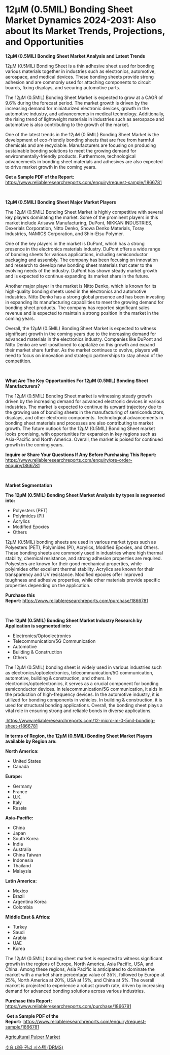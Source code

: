 <p><h1>12µM (0.5MIL) Bonding Sheet Market Dynamics 2024-2031: Also about Its Market Trends, Projections, and Opportunities</h1></p><p><strong>12µM (0.5MIL) Bonding Sheet Market Analysis and Latest Trends</strong></p>
<p><p>12µM (0.5MIL) Bonding Sheet is a thin adhesive sheet used for bonding various materials together in industries such as electronics, automotive, aerospace, and medical devices. These bonding sheets provide strong adhesion and are commonly used for attaching components to circuit boards, fixing displays, and securing automotive parts.</p><p>The 12µM (0.5MIL) Bonding Sheet Market is expected to grow at a CAGR of 9.6% during the forecast period. The market growth is driven by the increasing demand for miniaturized electronic devices, growth in the automotive industry, and advancements in medical technology. Additionally, the rising trend of lightweight materials in industries such as aerospace and automotive is also contributing to the growth of the market.</p><p>One of the latest trends in the 12µM (0.5MIL) Bonding Sheet Market is the development of eco-friendly bonding sheets that are free from harmful chemicals and are recyclable. Manufacturers are focusing on producing sustainable bonding solutions to meet the growing demand for environmentally-friendly products. Furthermore, technological advancements in bonding sheet materials and adhesives are also expected to drive market growth in the coming years.</p></p>
<p><strong>Get a Sample PDF of the Report:&nbsp;</strong> <a href="https://www.reliableresearchreports.com/enquiry/request-sample/1866781">https://www.reliableresearchreports.com/enquiry/request-sample/1866781</a></p>
<p>&nbsp;</p>
<p><strong>12µM (0.5MIL) Bonding Sheet Major Market Players</strong></p>
<p><p>The 12µM (0.5MIL) Bonding Sheet Market is highly competitive with several key players dominating the market. Some of the prominent players in this market include Arisawa Manufacturing, DuPont, NIKKAN INDUSTRIES, Dexerials Corporation, Nitto Denko, Showa Denko Materials, Toray Industries, NAMICS Corporation, and Shin-Etsu Polymer.</p><p>One of the key players in the market is DuPont, which has a strong presence in the electronics materials industry. DuPont offers a wide range of bonding sheets for various applications, including semiconductor packaging and assembly. The company has been focusing on innovation and research to develop new bonding sheet materials that cater to the evolving needs of the industry. DuPont has shown steady market growth and is expected to continue expanding its market share in the future.</p><p>Another major player in the market is Nitto Denko, which is known for its high-quality bonding sheets used in the electronics and automotive industries. Nitto Denko has a strong global presence and has been investing in expanding its manufacturing capabilities to meet the growing demand for bonding sheet products. The company has reported significant sales revenue and is expected to maintain a strong position in the market in the coming years.</p><p>Overall, the 12µM (0.5MIL) Bonding Sheet Market is expected to witness significant growth in the coming years due to the increasing demand for advanced materials in the electronics industry. Companies like DuPont and Nitto Denko are well-positioned to capitalize on this growth and expand their market share further. As the market continues to evolve, players will need to focus on innovation and strategic partnerships to stay ahead of the competition.</p></p>
<p>&nbsp;</p>
<p><strong>What Are The Key Opportunities For 12µM (0.5MIL) Bonding Sheet Manufacturers?</strong></p>
<p><p>The 12µM (0.5MIL) Bonding Sheet market is witnessing steady growth driven by the increasing demand for advanced electronic devices in various industries. The market is expected to continue its upward trajectory due to the growing use of bonding sheets in the manufacturing of semiconductors, displays, and other electronic components. Technological advancements in bonding sheet materials and processes are also contributing to market growth. The future outlook for the 12µM (0.5MIL) Bonding Sheet market looks promising, with opportunities for expansion in key regions such as Asia-Pacific and North America. Overall, the market is poised for continued growth in the coming years.</p></p>
<p><strong>Inquire or Share Your Questions If Any Before Purchasing This Report:</strong> <a href="https://www.reliableresearchreports.com/enquiry/pre-order-enquiry/1866781">https://www.reliableresearchreports.com/enquiry/pre-order-enquiry/1866781</a></p>
<p>&nbsp;</p>
<p><strong>Market Segmentation</strong></p>
<p><strong>The 12µM (0.5MIL) Bonding Sheet Market Analysis by types is segmented into:</strong></p>
<p><ul><li>Polyesters (PET)</li><li>Polyimides (PI)</li><li>Acrylics</li><li>Modified Epoxies</li><li>Others</li></ul></p>
<p><p>12µM (0.5MIL) bonding sheets are used in various market types such as Polyesters (PET), Polyimides (PI), Acrylics, Modified Epoxies, and Others. These bonding sheets are commonly used in industries where high thermal stability, chemical resistance, and strong adhesion properties are required. Polyesters are known for their good mechanical properties, while polyimides offer excellent thermal stability. Acrylics are known for their transparency and UV resistance. Modified epoxies offer improved toughness and adhesive properties, while other materials provide specific properties depending on the application.</p></p>
<p><strong>Purchase this Report:&nbsp;</strong><a href="https://www.reliableresearchreports.com/purchase/1866781">https://www.reliableresearchreports.com/purchase/1866781</a></p>
<p>&nbsp;</p>
<p><strong>The 12µM (0.5MIL) Bonding Sheet Market Industry Research by Application is segmented into:</strong></p>
<p><ul><li>Electronics/Optoelectronics</li><li>Telecommunication/5G Communication</li><li>Automotive</li><li>Building & Construction</li><li>Others</li></ul></p>
<p><p>The 12µM (0.5MIL) bonding sheet is widely used in various industries such as electronics/optoelectronics, telecommunication/5G communication, automotive, building & construction, and others. In electronics/optoelectronics, it serves as a crucial component for bonding semiconductor devices. In telecommunication/5G communication, it aids in the production of high-frequency devices. In the automotive industry, it is utilized for bonding components in vehicles. In building & construction, it is used for structural bonding applications. Overall, the bonding sheet plays a vital role in ensuring strong and reliable bonds in diverse applications.</p></p>
<p><a href="https://www.reliableresearchreports.com/12-micro-m-0-5mil-bonding-sheet-r1866781">&nbsp;https://www.reliableresearchreports.com/12-micro-m-0-5mil-bonding-sheet-r1866781</a></p>
<p><strong>In terms of Region, the 12µM (0.5MIL) Bonding Sheet Market Players available by Region are:</strong></p>
<p>
    <p> <strong> North America: </strong>
        <ul>
            <li>United States</li>
            <li>Canada</li>
        </ul>
        </p> 
    <p> <strong> Europe: </strong>
        <ul>
            <li>Germany</li>
            <li>France</li>
            <li>U.K.</li>
            <li>Italy</li>
            <li>Russia</li>
        </ul>
        </p> 
    <p> <strong> Asia-Pacific: </strong>
        <ul>
            <li>China</li>
            <li>Japan</li>
            <li>South Korea</li>
            <li>India</li>
            <li>Australia</li>
            <li>China Taiwan</li>
            <li>Indonesia</li>
            <li>Thailand</li>
            <li>Malaysia</li>
        </ul>
        </p> 
    <p> <strong> Latin America: </strong>
        <ul>
            <li>Mexico</li>
            <li>Brazil</li>
            <li>Argentina Korea</li>
            <li>Colombia</li>
        </ul>
        </p> 
    <p> <strong> Middle East & Africa: </strong>
        <ul>
            <li>Turkey</li>
            <li>Saudi</li>
            <li>Arabia</li>
            <li>UAE</li>
            <li>Korea</li>
        </ul>
    </p>
    </p>
<p><p>The 12µM (0.5MIL) bonding sheet market is expected to witness significant growth in the regions of Europe, North America, Asia Pacific, USA, and China. Among these regions, Asia Pacific is anticipated to dominate the market with a market share percentage value of 35%, followed by Europe at 25%, North America at 20%, USA at 15%, and China at 5%. The overall market is projected to experience a robust growth rate, driven by increasing demand for advanced bonding solutions across various industries.</p></p>
<p><strong>Purchase this Report: </strong><a href="https://www.reliableresearchreports.com/purchase/1866781">https://www.reliableresearchreports.com/purchase/1866781</a></p>
<p>&nbsp;<strong>Get a Sample PDF of the Report:&nbsp;&nbsp;</strong><a href="https://www.reliableresearchreports.com/enquiry/request-sample/1866781">https://www.reliableresearchreports.com/enquiry/request-sample/1866781</a></p>
<p><strong></strong></p>
<p><p><a href="https://view.publitas.com/reportprime-1/agricultural-pulper-market-industry-trends-and-forecast-for-period-from-2024-to-2031/">Agricultural Pulper Market</a></p><p><a href="https://github.com/shampaakter36/Market-Research-Report-List-1/blob/main/5578969144679.md">수요 대응 관리 시스템 (DRMS)</a></p></p>
